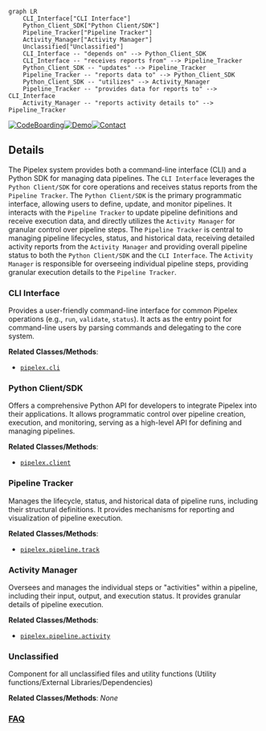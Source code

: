 ```mermaid
graph LR
    CLI_Interface["CLI Interface"]
    Python_Client_SDK["Python Client/SDK"]
    Pipeline_Tracker["Pipeline Tracker"]
    Activity_Manager["Activity Manager"]
    Unclassified["Unclassified"]
    CLI_Interface -- "depends on" --> Python_Client_SDK
    CLI_Interface -- "receives reports from" --> Pipeline_Tracker
    Python_Client_SDK -- "updates" --> Pipeline_Tracker
    Pipeline_Tracker -- "reports data to" --> Python_Client_SDK
    Python_Client_SDK -- "utilizes" --> Activity_Manager
    Pipeline_Tracker -- "provides data for reports to" --> CLI_Interface
    Activity_Manager -- "reports activity details to" --> Pipeline_Tracker
```

[![CodeBoarding](https://img.shields.io/badge/Generated%20by-CodeBoarding-9cf?style=flat-square)](https://github.com/CodeBoarding/CodeBoarding)[![Demo](https://img.shields.io/badge/Try%20our-Demo-blue?style=flat-square)](https://www.codeboarding.org/diagrams)[![Contact](https://img.shields.io/badge/Contact%20us%20-%20contact@codeboarding.org-lightgrey?style=flat-square)](mailto:contact@codeboarding.org)

## Details

The Pipelex system provides both a command-line interface (CLI) and a Python SDK for managing data pipelines. The `CLI Interface` leverages the `Python Client/SDK` for core operations and receives status reports from the `Pipeline Tracker`. The `Python Client/SDK` is the primary programmatic interface, allowing users to define, update, and monitor pipelines. It interacts with the `Pipeline Tracker` to update pipeline definitions and receive execution data, and directly utilizes the `Activity Manager` for granular control over pipeline steps. The `Pipeline Tracker` is central to managing pipeline lifecycles, status, and historical data, receiving detailed activity reports from the `Activity Manager` and providing overall pipeline status to both the `Python Client/SDK` and the `CLI Interface`. The `Activity Manager` is responsible for overseeing individual pipeline steps, providing granular execution details to the `Pipeline Tracker`.

### CLI Interface
Provides a user-friendly command-line interface for common Pipelex operations (e.g., `run`, `validate`, `status`). It acts as the entry point for command-line users by parsing commands and delegating to the core system.


**Related Classes/Methods**:

- <a href="https://github.com/Pipelex/pipelex/blob/main/pipelex/cli/__init__.py" target="_blank" rel="noopener noreferrer">`pipelex.cli`</a>


### Python Client/SDK
Offers a comprehensive Python API for developers to integrate Pipelex into their applications. It allows programmatic control over pipeline creation, execution, and monitoring, serving as a high-level API for defining and managing pipelines.


**Related Classes/Methods**:

- <a href="https://github.com/Pipelex/pipelex/blob/main/pipelex/client" target="_blank" rel="noopener noreferrer">`pipelex.client`</a>


### Pipeline Tracker
Manages the lifecycle, status, and historical data of pipeline runs, including their structural definitions. It provides mechanisms for reporting and visualization of pipeline execution.


**Related Classes/Methods**:

- <a href="https://github.com/Pipelex/pipelex/blob/main/pipelex/pipeline/track/__init__.py" target="_blank" rel="noopener noreferrer">`pipelex.pipeline.track`</a>


### Activity Manager
Oversees and manages the individual steps or "activities" within a pipeline, including their input, output, and execution status. It provides granular details of pipeline execution.


**Related Classes/Methods**:

- <a href="https://github.com/Pipelex/pipelex/blob/main/pipelex/pipeline/activity/__init__.py" target="_blank" rel="noopener noreferrer">`pipelex.pipeline.activity`</a>


### Unclassified
Component for all unclassified files and utility functions (Utility functions/External Libraries/Dependencies)


**Related Classes/Methods**: _None_



### [FAQ](https://github.com/CodeBoarding/GeneratedOnBoardings/tree/main?tab=readme-ov-file#faq)
